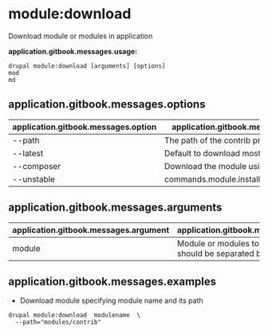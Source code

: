 # module:download
Download module or modules in application

**application.gitbook.messages.usage:**
```
drupal module:download [arguments] [options]
mod
md
```

## application.gitbook.messages.options
application.gitbook.messages.option | application.gitbook.messages.details
-------|-------------
--path | The path of the contrib project
--latest | Default to download most recent version
--composer | Download the module using Composer
--unstable | commands.module.install.options.unstable

## application.gitbook.messages.arguments
application.gitbook.messages.argument | application.gitbook.messages.details
---------|-------------
module | Module or modules to be enabled should be separated by a space

## application.gitbook.messages.examples
* Download module specifying module name and its path
```
drupal module:download  modulename  \
  --path="modules/contrib"
```
